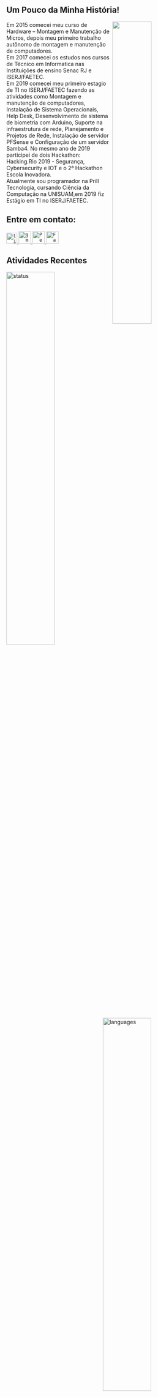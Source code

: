 ## Um Pouco da Minha História!
<img src="https://media1.tenor.com/images/3ad78457ce76be8ff1b3392382d49a70/tenor.gif" align="right" width="45%">

<p>
  Em 2015 comecei meu curso de Hardware – Montagem e Manutenção de Micros, depois meu primeiro trabalho autônomo de montagem e manutenção de computadores.<br>
  Em 2017 comecei os estudos nos cursos de Técnico em Informatica nas Instituições de ensino Senac RJ e ISERJ/FAETEC.<br>
  Em 2019 comecei meu primeiro estagio de TI no ISERJ/FAETEC fazendo as atividades como Montagem e manutenção de computadores, Instalação de Sistema Operacionais, Help Desk,     Desenvolvimento de sistema de biometria com Arduino, Suporte na infraestrutura de rede, Planejamento e Projetos de Rede, Instalação de servidor PFSense e Configuração de um servidor Samba4. No mesmo ano de 2019 participei de dois Hackathon: Hacking.Rio 2019 - Segurança, Cybersecurity e IOT e o 2ª Hackathon Escola Inovadora.<br> 
  Atualmente sou programador na Prill Tecnologia, cursando Ciência da Computação na UNISUAM,em 2019 fiz Estágio em TI no ISERJ/FAETEC.</p>

## Entre em contato:

<a href="https://www.linkedin.com/in/victor-manuel-373482164/">
  <code><img alt="linkedin" width="28" src="https://www.flaticon.com/svg/static/icons/svg/1383/1383262.svg" /></code>
</a>

<a href="mailto:victormbg2000@gmail.com">
  <code><img alt="gmail" width="32" src="https://www.flaticon.com/svg/static/icons/svg/324/324123.svg" /></code>
</a>

<a href="https://dev.to/victormbg">
  <code><img alt="Perfil DEV" width="32" src="https://d2fltix0v2e0sb.cloudfront.net/dev-badge.svg"/></code>
</a>

<a href="https://web.facebook.com/victor.manuel.134">
  <code><img alt="Facebook" width="32" src="https://imagepng.org/wp-content/uploads/2017/09/facebook-icone-icon-1.png"/></code>
</a>

<br/>

## Atividades Recentes
<img align="left" width="50%" src="https://github-readme-stats.vercel.app/api?username=Victormbg&hide=contribs,prs&show_icons=true&theme=dark" alt="status"/>
<img align="right" width="50%" src="https://github-readme-stats.vercel.app/api/top-langs/?username=Victormbg&layout=compact&theme=dark" alt="languages"/>

